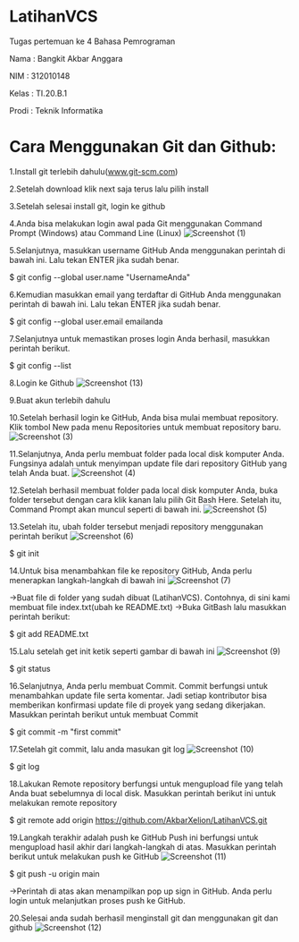 # LatihanVCS

Tugas pertemuan ke 4 Bahasa Pemrograman

Nama  : Bangkit Akbar Anggara

NIM   : 312010148

Kelas : TI.20.B.1

Prodi : Teknik Informatika

# Cara Menggunakan Git dan Github:

1.Install git terlebih dahulu(www.git-scm.com)
  
2.Setelah download klik next saja terus lalu pilih install
  
3.Setelah selesai install git, login ke github
  
4.Anda bisa melakukan login awal pada Git  menggunakan Command Prompt  (Windows) atau Command Line (Linux)
![Screenshot (1)](https://user-images.githubusercontent.com/73011140/96333957-51001c80-1097-11eb-8a2b-5457e397af4f.png)
  
5.Selanjutnya, masukkan username GitHub Anda menggunakan perintah di bawah ini. Lalu tekan ENTER jika sudah benar.

  $ git config --global user.name "UsernameAnda"
  
6.Kemudian masukkan email yang terdaftar di GitHub Anda menggunakan perintah di bawah  ini. Lalu tekan ENTER jika sudah benar.
       
  $ git config --global user.email emailanda
  
7.Selanjutnya untuk memastikan proses login Anda berhasil, masukkan perintah berikut.
       
  $ git config --list
  
8.Login ke Github
![Screenshot (13)](https://user-images.githubusercontent.com/73011140/96335044-90326b80-109f-11eb-9755-a58c0f12bdfc.png)
  
9.Buat akun terlebih dahulu
  
10.Setelah berhasil login ke GitHub, Anda bisa mulai membuat repository. Klik tombol New pada menu Repositories untuk membuat repository baru.
![Screenshot (3)](https://user-images.githubusercontent.com/73011140/96334112-78a3b480-1098-11eb-9de0-5cc74f101cc7.png)
  
11.Selanjutnya, Anda perlu membuat folder pada local disk komputer Anda. Fungsinya adalah untuk menyimpan update file dari repository GitHub yang telah Anda buat.
![Screenshot (4)](https://user-images.githubusercontent.com/73011140/96334135-9c66fa80-1098-11eb-940e-1903c0abb2be.png)
  
12.Setelah berhasil membuat folder pada local disk komputer Anda, buka folder tersebut dengan cara klik kanan lalu pilih Git Bash Here. Setelah itu, Command Prompt akan muncul seperti di bawah ini. 
![Screenshot (5)](https://user-images.githubusercontent.com/73011140/96334171-dc2de200-1098-11eb-8f65-a904d254f5c5.png)
  
13.Setelah itu, ubah folder tersebut menjadi repository menggunakan perintah berikut
![Screenshot (6)](https://user-images.githubusercontent.com/73011140/96334206-2f079980-1099-11eb-953b-e5820a9841fd.png)
       
  $ git init

14.Untuk bisa menambahkan file ke repository GitHub, Anda perlu menerapkan langkah-langkah di bawah ini
![Screenshot (7)](https://user-images.githubusercontent.com/73011140/96334272-ad643b80-1099-11eb-9e96-7de04820e9ae.png)
   
->Buat file di folder yang sudah dibuat (LatihanVCS). Contohnya, di sini kami membuat file index.txt(ubah ke README.txt)
->Buka GitBash lalu masukkan perintah berikut:
      
  $ git add README.txt
   
15.Lalu setelah get init ketik seperti gambar di bawah ini
![Screenshot (9)](https://user-images.githubusercontent.com/73011140/96334535-beae4780-109b-11eb-924f-6f4f4e0cfb60.png)
       
  $ git status
  
16.Selanjutnya, Anda perlu membuat Commit. Commit berfungsi untuk menambahkan update file serta komentar. Jadi setiap kontributor bisa memberikan konfirmasi update file di proyek yang sedang dikerjakan. Masukkan perintah berikut untuk membuat Commit
    
  $ git commit -m "first commit"
   
17.Setelah git commit, lalu anda masukan git log
![Screenshot (10)](https://user-images.githubusercontent.com/73011140/96334624-5ca21200-109c-11eb-8f84-d24eb96a9d36.png)
        
  $ git log
     
18.Lakukan Remote repository berfungsi untuk mengupload file yang telah Anda buat sebelumnya di local disk. Masukkan perintah berikut ini untuk melakukan remote repository
        
  $ git remote add origin https://github.com/AkbarXelion/LatihanVCS.git
   
19.Langkah terakhir adalah push ke GitHub Push ini berfungsi untuk mengupload hasil akhir dari langkah-langkah di atas. Masukkan perintah berikut untuk melakukan push ke GitHub
![Screenshot (11)](https://user-images.githubusercontent.com/73011140/96334627-61ff5c80-109c-11eb-9bf3-d2cf4efc7ce5.png)
        
  $ git push -u origin main

->Perintah di atas akan menampilkan pop up sign in GitHub. Anda perlu login untuk melanjutkan proses push ke GitHub.
      
20.Selesai anda sudah berhasil menginstall git dan menggunakan git dan github
![Screenshot (12)](https://user-images.githubusercontent.com/73011140/96334776-6415eb00-109d-11eb-87a1-85436eda6d79.png)
      
